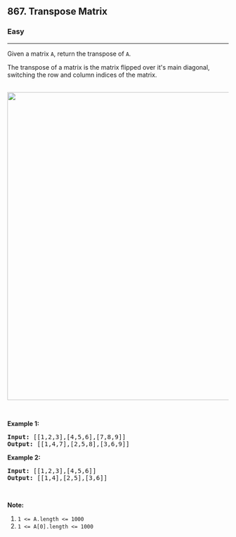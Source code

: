 <h2>867. Transpose Matrix</h2><h3>Easy</h3><hr><div><p>Given a&nbsp;matrix <code>A</code>, return the transpose of <code>A</code>.</p>

<p>The transpose of a matrix is the matrix flipped over it's main diagonal, switching the row and column indices of the matrix.</p>

<br>
<img src="https://assets.leetcode.com/uploads/2019/10/20/hint_transpose.png" width="700">

<p>&nbsp;</p>

<div>
<p><strong>Example 1:</strong></p>

<pre><strong>Input: </strong><span id="example-input-1-1">[[1,2,3],[4,5,6],[7,8,9]]</span>
<strong>Output: </strong><span id="example-output-1">[[1,4,7],[2,5,8],[3,6,9]]</span>
</pre>

<div>
<p><strong>Example 2:</strong></p>

<pre><strong>Input: </strong><span id="example-input-2-1">[[1,2,3],[4,5,6]]</span>
<strong>Output: </strong><span id="example-output-2">[[1,4],[2,5],[3,6]]</span>
</pre>

<p>&nbsp;</p>

<p><span><strong>Note:</strong></span></p>

<ol>
	<li><code><span>1 &lt;= A.length&nbsp;&lt;= 1000</span></code></li>
	<li><code><span>1 &lt;= A[0].length&nbsp;&lt;= 1000</span></code></li>
</ol>
</div>
</div></div>